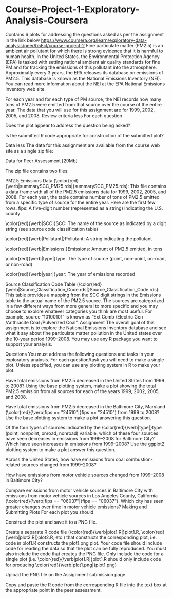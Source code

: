 # Course-Project-1-Exploratory-Analysis-Coursera
Contains 6  plots for addressing the questions asked as per the assignment in the link below
https://www.coursera.org/learn/exploratory-data-analysis/peer/b5Ecl/course-project-2
Fine particulate matter (PM2.5) is an ambient air pollutant for which there is strong evidence that it is harmful to human health. In the United States, the Environmental Protection Agency (EPA) is tasked with setting national ambient air quality standards for fine PM and for tracking the emissions of this pollutant into the atmosphere. Approximatly every 3 years, the EPA releases its database on emissions of PM2.5. This database is known as the National Emissions Inventory (NEI). You can read more information about the NEI at the EPA National Emissions Inventory web site.

For each year and for each type of PM source, the NEI records how many tons of PM2.5 were emitted from that source over the course of the entire year. The data that you will use for this assignment are for 1999, 2002, 2005, and 2008.
Review criteria
less 
For each question

Does the plot appear to address the question being asked?

Is the submitted R code appropriate for construction of the submitted plot?

Data
less 
The data for this assignment are available from the course web site as a single zip file:

Data for Peer Assessment [29Mb]

The zip file contains two files:

PM2.5 Emissions Data (\color{red}{\verb|summarySCC_PM25.rds|}summarySCC_PM25.rds): This file contains a data frame with all of the PM2.5 emissions data for 1999, 2002, 2005, and 2008. For each year, the table contains number of tons of PM2.5 emitted from a specific type of source for the entire year. Here are the first few rows.
fips: A five-digit number (represented as a string) indicating the U.S. county

\color{red}{\verb|SCC|}SCC: The name of the source as indicated by a digit string (see source code classification table)

\color{red}{\verb|Pollutant|}Pollutant: A string indicating the pollutant

\color{red}{\verb|Emissions|}Emissions: Amount of PM2.5 emitted, in tons

\color{red}{\verb|type|}type: The type of source (point, non-point, on-road, or non-road)

\color{red}{\verb|year|}year: The year of emissions recorded

Source Classification Code Table (\color{red}{\verb|Source_Classification_Code.rds|}Source_Classification_Code.rds): This table provides a mapping from the SCC digit strings in the Emissions table to the actual name of the PM2.5 source. The sources are categorized in a few different ways from more general to more specific and you may choose to explore whatever categories you think are most useful. For example, source “10100101” is known as “Ext Comb /Electric Gen /Anthracite Coal /Pulverized Coal”.
Assignment
The overall goal of this assignment is to explore the National Emissions Inventory database and see what it say about fine particulate matter pollution in the United states over the 10-year period 1999–2008. You may use any R package you want to support your analysis.

Questions
You must address the following questions and tasks in your exploratory analysis. For each question/task you will need to make a single plot. Unless specified, you can use any plotting system in R to make your plot.

Have total emissions from PM2.5 decreased in the United States from 1999 to 2008? Using the base plotting system, make a plot showing the total PM2.5 emission from all sources for each of the years 1999, 2002, 2005, and 2008.

Have total emissions from PM2.5 decreased in the Baltimore City, Maryland (\color{red}{\verb|fips == "24510"|}fips == "24510") from 1999 to 2008? Use the base plotting system to make a plot answering this question.

Of the four types of sources indicated by the \color{red}{\verb|type|}type (point, nonpoint, onroad, nonroad) variable, which of these four sources have seen decreases in emissions from 1999–2008 for Baltimore City? Which have seen increases in emissions from 1999–2008? Use the ggplot2 plotting system to make a plot answer this question.

Across the United States, how have emissions from coal combustion-related sources changed from 1999–2008?

How have emissions from motor vehicle sources changed from 1999–2008 in Baltimore City?

Compare emissions from motor vehicle sources in Baltimore City with emissions from motor vehicle sources in Los Angeles County, California (\color{red}{\verb|fips == "06037"|}fips == "06037"). Which city has seen greater changes over time in motor vehicle emissions?
Making and Submitting Plots
For each plot you should

Construct the plot and save it to a PNG file.

Create a separate R code file (\color{red}{\verb|plot1.R|}plot1.R, \color{red}{\verb|plot2.R|}plot2.R, etc.) that constructs the corresponding plot, i.e. code in plot1.R constructs the plot1.png plot. Your code file should include code for reading the data so that the plot can be fully reproduced. You must also include the code that creates the PNG file. Only include the code for a single plot (i.e. \color{red}{\verb|plot1.R|}plot1.R should only include code for producing \color{red}{\verb|plot1.png|}plot1.png)

Upload the PNG file on the Assignment submission page

Copy and paste the R code from the corresponding R file into the text box at the appropriate point in the peer assessment.
